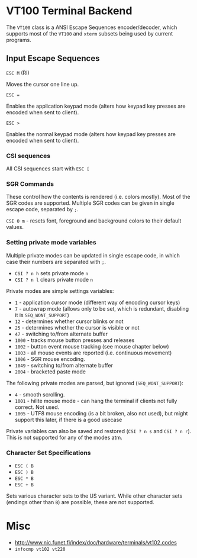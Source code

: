 # VT100 Terminal Backend

The `VT100` class is a ANSI Escape Sequences encoder/decoder, which supports most of the `VT100` and `xterm` subsets being used by current programs. 

## Input Escape Sequences

`ESC M` (RI)

Moves the cursor one line up. 

`ESC =`

Enables the application keypad mode (alters how keypad key presses are encoded when sent to client).

`ESC >`

Enables the normal keypad mode (alters how keypad key presses are encoded when sent to client). 

### CSI sequences

All CSI sequences start with `ESC [` 



### SGR Commands 

These control how the contents is rendered (i.e. colors mostly). Most of the SGR codes are supported. Multiple SGR codes can be given in single escape code, separated by `;`. 

`CSI 0 m` - resets font, foreground and background colors to their default values. 




### Setting private mode variables

Multiple private modes can be updated in single escape code, in which case their numbers are separated with `;`.

- `CSI ? n h` sets private mode `n`
- `CSI ? n l` clears private mode `n`

Private modes are simple settings variables:

- `1` - application cursor mode (different way of encoding cursor keys)
- `7` - autowrap mode (allows only to be set, which is redundant, disabling it is `SEQ_WONT_SUPPORT`)
- `12` - determines whether cursor blinks or not
- `25` - determines whether the cursor is visible or not
- `47` - switching to/from alternate buffer
- `1000` - tracks mouse button presses and releases
- `1002` - button event mouse tracking (see mouse chapter below)
- `1003` - all mouse events are reported (i.e. continuous movement)
- `1006` - SGR mouse encoding. 
- `1049` - switching to/from alternate buffer
- `2004` - bracketed paste mode

The following private modes are parsed, but ignored (`SEQ_WONT_SUPPORT`):

- `4` - smooth scrolling.
- `1001` - hilite mouse mode - can hang the terminal if clients not fully correct. Not used. 
- `1005` - UTF8 mouse encoding (is a bit broken, also not used), but might support this later, if there is a good usecase

Private variables can also be saved and restored (`CSI ? n s` and `CSI ? n r`). This is not supported for any of the modes atm.

### Character Set Specifications

- `ESC ( B`
- `ESC ) B`
- `ESC * B`
- `ESC + B`

Sets various character sets to the US variant. While other character sets (endings other than `B`) are possible, these are not supported. 







# Misc

- http://www.nic.funet.fi/index/doc/hardware/terminals/vt102.codes
- `infocmp vt102 vt220`